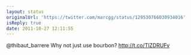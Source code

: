 ```yaml
---
layout: status
originalUrl: 'https://twitter.com/marcgg/status/129530766030934016'
isReply: true
date: 2011-10-27 12:11:55
---
```


@thibaut_barrere Why not just use bourbon? http://t.co/TlZDRUFv
